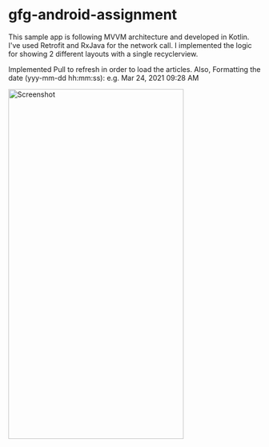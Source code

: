 # gfg-android-assignment

This sample app is following MVVM architecture and developed in Kotlin. I've used Retrofit and RxJava for the network call. I implemented the logic for showing 2 different layouts with a single recyclerview. <br/>

Implemented Pull to refresh in order to load the articles. 
Also, Formatting the date (yyy-mm-dd hh:mm:ss): e.g. Mar 24, 2021 09:28 AM <br/>

<img align="left" src="https://user-images.githubusercontent.com/20974986/112303463-51de4f80-8cc2-11eb-8a2b-39109c4b2305.jpg" alt="Screenshot" width="350" height="700" />
